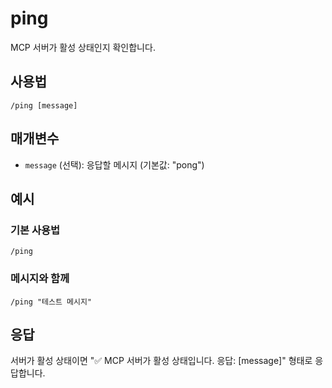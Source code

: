 # ping

MCP 서버가 활성 상태인지 확인합니다.

## 사용법

```
/ping [message]
```

## 매개변수

- `message` (선택): 응답할 메시지 (기본값: "pong")

## 예시

### 기본 사용법
```
/ping
```

### 메시지와 함께
```
/ping "테스트 메시지"
```

## 응답

서버가 활성 상태이면 "✅ MCP 서버가 활성 상태입니다. 응답: [message]" 형태로 응답합니다. 